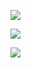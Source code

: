 ![](https://pic2.ziyuan.wang/user/0w0/2025/02/1_ad94410cdd197.png)

![](https://pic2.ziyuan.wang/user/0w0/2025/02/2_4cf9c9eaacad7.png)

![](https://pic2.ziyuan.wang/user/0w0/2025/02/3_ee23f1131a8fd.png)
